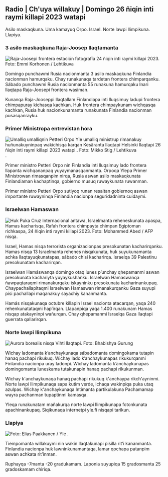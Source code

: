 Radio \| Ch'uya willakuy \| Domingo 26 ñiqin inti raymi killapi 2023 watapi
-------------------------------------------------------------------------------------------------------------------------------------------------------------------------------------------------------------------------------------------------------------------------------------------------------------------

Asilo maskaqkuna. Uma kamayuq Orpo. Israel. Norte lawpi llimpikuna. Llapiya.

### 3 asilo maskaqkuna Raja-Joosep llaqtamanta

![Raja-Joosepi frontera estación fotografía 24 ñiqin inti raymi killapi 2023. Foto: Emmi Korhonen / Lehtikuva](https://images.cdn.yle.fi/image/upload/c_crop,h_2880,w_5120,x_0,y_424/ar_1.77777777777777777,c_llenado,g_uyakuna,h_675,w_1200/dpr_1.0/q_auto:eco/f_auto/fl_perdida/v1700842179/39-120631365609f1502057)

Domingo punchawmi Rusia nacionmanta 3 asilo maskaqkuna Finlandia nacionman hamurqaku. Chay runakunaqa tardetan frontera chimparqanku. Sábado punchawmi Rusia nacionmanta 55 runakuna hamurqaku Inari llaqtapa Raja-Joosepi frontera wasiman.

Kunanqa Raja-Jooseppi llaqtallam Finlandiapa inti lluqsimuy ladupi frontera chimpapuray kichasqa kachkan. Huk frontera chimpaykunam wichqasqa kachkan, Rusia huk nacionkunamanta runakunata Finlandia nacionman pusasqanrayku.

### Primer Ministropa entrevistan hora

![Umalliq umalliqnin Petteri Orpo Yle umalliq ministrup rimanakuy huñunakuyninpaq wakichisqa karqan Kesäranta llaqtapi Helsinki llaqtapi 26 ñiqin inti raymi killapi 2023 watapi.. Foto: Mikko Stig / Lehtikuva](https://images.cdn.yle.fi/image/upload/c_crop,h_2772,w_4928,x_0,y_207/AR_1.7777777777777777,C_FLAL,G_Camas,H_675,W_1200/DPR_1.0/Q_AUTO:ECO/F_AUTO/AUTO/VLOSY/VFL170101/AUTO9) .

Primer ministro Petteri Orpo nin Finlandia inti lluqsimuy lado frontera llapanta wichqananpaq yuyaymanasqanmanta. Orpoqa Ylepa Primer Ministrowan rimasqanpim nirqa, Rusia aswan asilo maskaqkunata Finlandiaman kachaptinqa, gobierno musuq ruwaykunata ruwanman.

Primer ministro Petteri Orpo sutiyoq runan resaltan gobiernoq aswan importante ruwayninqa Finlandia nacionpa seguridadninta cuidaymi.

### Israelwan Hamaswan

![Huk Puka Cruz Internacional antawa, Israelmanta reheneskunata apaspa, Hamas kacharisqa, Rafah frontera chimpayta chimpan Egiptoman richkaspa, 24 ñiqin inti raymi killapi 2023. Foto: Mohammed Abed / AFP](https://images.cdn.yle.fi/image/cargar/c_tarpuy,h_2079,w_3696,x_0,y_366/ar_1.7777777777777777,c_llenado,g_uyakuna,h_675,w_1200/dpr_1.0/q_auto:eco/f_auto/fl_lossy/v1700849015/39-12064636560e4e1a0ebe) nisqa.

Israel, Hamas nisqa terrorista organizacionpas presokunatan kacharirqanku. Hamas nisqa 13 Israelmanta rehenes nisqakunata, huk suyukunamanta achka llaqtayuqkunatapas, sábado chisi kacharirqa. Israelqa 39 Palestinu presokunatam kacharirqan.

Israelwan Hamáswanqa domingo otaq lunes p’unchay qhepamanmi aswan presokunata kachariyta yuyaykushanku. Israelwan Hamaswanqa ñawpaqtaraqmi rimanakurqaku iskayninku presokunata kacharinankupaq. Chaypachallapitaqmi Israelwan Hamaswan rimanakurqanku Gaza suyupi pisi pachallapi maqanakuy sayachiy kananmanta.

Hamás nisqakunaqa octubre killapin Israel nacionta atacarqan, yaqa 240 rehenkunatataqmi hap’irqan. Llapanpiqa yaqa 1.400 runakunam Hamas nisqap atakayninpi wañurqan. Chay qhepamanmi Israelqa Gaza llaqtapi guerrata qallarirqan.

### Norte lawpi llimpikuna

![Aurora borealis nisqa Vihti llaqtapi. Foto: Bhabishya Gurung](https://qu.images.cdn.yle.fi/imagen/cargar/c_cultivo,h_360,w_640,x_0,y_443/ar_1.777777777777777,c_llenado,g_uyas,h_675,w_1200/dpr_1.0/q_auto:eco/f_auto/fl_perdida/v1700996219/39-120676065630ab4cbda3)

Wichay ladomanta k’anchaykunaqa sábadomanta domingokama tutapin hanaq pachapi rikukuq. Wichay lado k’anchaykunapas rikukurqanmi Finlandia nacionpa uray ladonpi. Wichay ladomanta k’anchaykunapas domingomanta luneskama tutakunapin hanaq pachapi rikukunman.

Wichay k'anchaykunaqa hanaq pachapi rikukuq k'anchaypa rikch'ayninmi. Norte lawpi llimpikunaqa sapa kutim verde, ichaqa wakinpiqa puka utaq azulpas. Wichay k'anchaykunaqa Intimanta partikulakuna Pachamamap wayra pachanman tupaptinmi kamasqa.

Yleqa runakunatam mañakurqa norte lawpi llimpikunapa fotonkunata apachinankupaq. Siqikunaqa internetpi yle.fi nisqapi tarikun.

### Llapiya

![ Foto: Elias Paakkanen / Yle](https://qu.images.cdn.yle.fi/imagen/cargar/c_crop,h_1080,w_1919,x_0,y_0/ar_1.7777777777777777,c_llenado,g_uyas,h_675,w_1200/dpr_1.0/q_auto:eco/f_auto/fl_perdida/v1701007097/39-120685165634edcb0ac7) .

Tiempomanta willakuymi nin wakin llaqtakunapi pisilla rit’i kananmanta. Finlandia nacionpa huk lawninkunamantaqa, lamar qochapa patanpim aswan achkata rit’inman.

Ruphayqa -7manta -20 gradukamam. Laponia suyupiqa 15 gradosmanta 25 gradoskamam chiriqa.